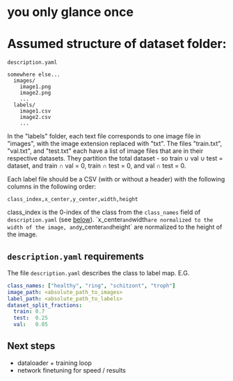 # you only glance once

# Assumed structure of dataset folder:


    description.yaml

    somewhere else...
      images/
        image1.png
        image2.png
        ...
      labels/
        image1.csv
        image2.csv
        ...


In the "labels" folder, each text file corresponds to one image file in "images", with
the image extension replaced with "txt". The files "train.txt", "val.txt", and "test.txt"
each have a list of image files that are in their respective datasets. They partition the
total dataset - so train ∪ val ∪ test = dataset, and train ∩ val = 0, train ∩ test = 0,
and val ∩ test = 0.

Each label file should be a CSV (with or without a header) with the following columns in the following order:

`class_index,x_center,y_center,width,height`

class_index is the 0-index of the class from the `class_names` field of `description.yaml` (see [below](#descriptionyaml-requirements`)). `x_center` and `width` are normalized to the width of the image, and `y_center` and `height` are normalized to the height of the image.

## `description.yaml` requirements

The file `description.yaml` describes the class to label map. E.G.

```yaml
class_names: ["healthy", "ring", "schitzont", "troph"]
image_path: <absolute_path_to_images>
label_path: <absolute_path_to_labels>
dataset_split_fractions:
  train: 0.7
  test:  0.25
  val:   0.05
```


## Next steps

- dataloader + training loop
- network finetuning for speed / results
